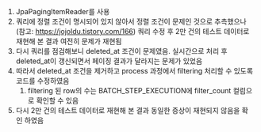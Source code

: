 
1. JpaPagingItemReader를 사용
2. 쿼리에 정렬 조건이 명시되어 있지 않아서 정렬 조건이 문제인 것으로 추측했으나(참고: https://jojoldu.tistory.com/166) 쿼리 수정 후 2만 건의 테스트 데이터로 재현해 본 결과 여전히 문제가 재현됨
3. 다시 쿼리를 점검해보니 deleted_at 조건이 문제였음. 실시간으로 처리 후 deleted_at이 갱신되면서 페이징 결과가 달라지는 문제가 있었음
4. 따라서 deleted_at 조건을 제거하고 process 과정에서 filtering 처리할 수 있도록 코드를 수정하였음
	1. filtering 된 row의 수는 BATCH_STEP_EXECUTION에 filter_count 컬럼으로 확인할 수 있음
5. 다시 2만 건의 테스트 데이터로 재현해 본 결과 동일한 증상이 재현되지 않음을 확인 하였음